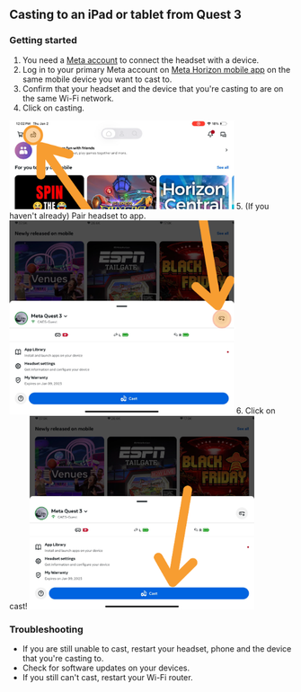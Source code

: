 
## Casting to an iPad or tablet from Quest 3
### Getting started
1. You need a [Meta account](https://www.meta.com/en-gb/help/quest/articles/accounts/account-settings-and-management/set-up-meta-account-meta-quest/?srsltid=AfmBOoqZS2q2zEv71eLMRYgVBO3ng7Ub-44y8MDSRXThi06au31bEDSe) to connect the headset with a device.
2. Log in to your primary Meta account on [Meta Horizon mobile app](https://www.meta.com/en-gb/help/quest/articles/getting-started/getting-started-with-quest-2/install-meta-horizon-mobile-app/) on the same mobile device you want to cast to.
3. Confirm that your headset and the device that you're casting to are on the same Wi-Fi network.
4. Click on casting.
<img src="figures/click_on_casting.png" alt="Alt Text" width="400" height="auto">
<!-- ![click_on_casting_icon](figures/click_on_casting.png){ width: 500px; height: auto;} -->
5. (If you haven't already) Pair headset to app.

<img src="figures/add_device_popup.png" alt="Alt Text" width="400" height="auto">
<!-- ![click_on_casting_icon](figures/add_device_popup.png){ width: 500px; height: auto;} -->
6. Click on cast!

<img src="figures/paired_headset_popup.png" alt="Alt Text" width="400" height="auto">
<!-- ![click_on_casting_icon](figures/paired_headset_popup.png){ width: 500px; height: auto;} -->

### Troubleshooting
* If you are still unable to cast, restart your headset, phone and the device that you're casting to.
* Check for software updates on your devices.
* If you still can't cast, restart your Wi-Fi router.